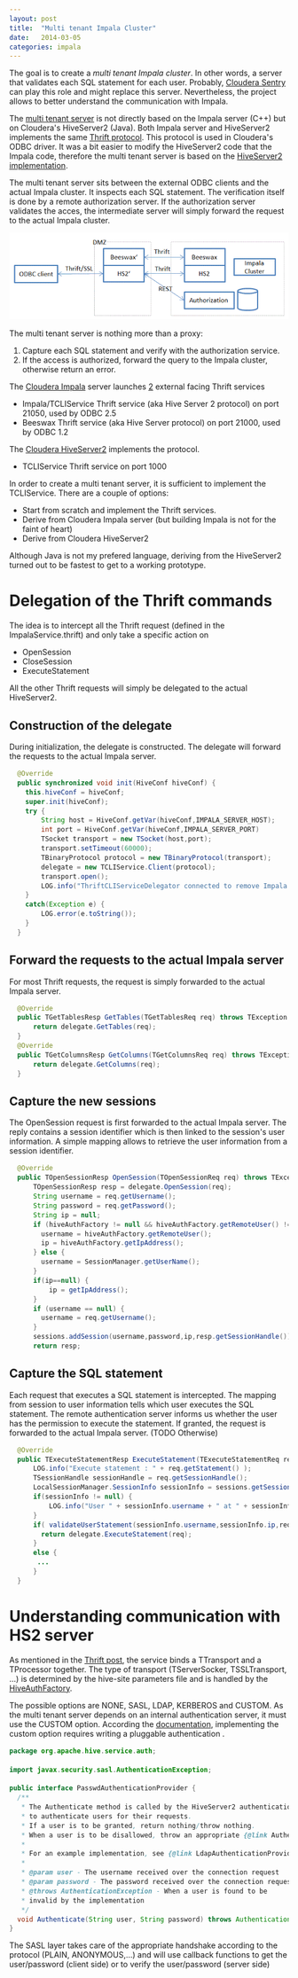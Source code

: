 ```yaml
---
layout: post
title:  "Multi tenant Impala Cluster"
date:   2014-03-05
categories: impala 
---
```


The goal is to create a *multi tenant Impala cluster*. In other words, a server that validates each SQL statement for each user. Probably, [Cloudera Sentry](http://www.cloudera.com/content/cloudera/en/products-and-services/cdh/sentry.html) can play this role and might replace this server. Nevertheless, the project allows to better understand the communication with Impala.

The [multi tenant server](http://github.com/pauldeschacht/cloudera-hive) is not directly based on the Impala server (C++) but on Cloudera's HiveServer2 (Java). Both Impala server and HiveServer2 implements the same [Thrift protocol](https://github.com/cloudera/Impala/blob/master/common/thrift/ImpalaService.thrift). This protocol is used in Cloudera's ODBC driver. It was a bit easier to modify the HiveServer2 code that the Impala code, therefore the multi tenant server is based on the [HiveServer2 implementation](https://github.com/cloudera/hive/tree/cdh4.5.0-release).

The multi tenant server sits between the external ODBC clients and the actual Impala cluster. It inspects each SQL statement. The verification itself is done by a remote authorization server. If the authorization server validates the acces, the intermediate server will simply forward the request to the actual Impala cluster.

![Infrastructure multi tenant Impala cluster](/images/infra_impala.gif)

The multi tenant server is nothing more than a proxy:
1. Capture each SQL statement and verify with the authorization service.
2. If the access is authorized, forward the query to the Impala cluster, otherwise return an error.

The [Cloudera Impala](https://github.com/cloudera/Impala) server launches [2](https://github.com/cloudera/Impala/blob/master/be/src/service/impala-server.cc#L1773) external facing Thrift services

* Impala/TCLIService Thrift service (aka Hive Server 2 protocol)  on port 21050, used by ODBC 2.5
* Beeswax Thrift service (aka Hive Server protocol) on port 21000, used by ODBC 1.2

The [Cloudera HiveServer2](https://github.com/pauldeschacht/hive/tree/cdh4.5.0-release/service/src/java/org/apache/hive/service) implements the  protocol.

* TCLIService Thrift service on port 1000

In order to create a multi tenant server, it is sufficient to implement the TCLIService. There are a couple of options:

* Start from scratch and implement the Thrift services. 
* Derive from Cloudera Impala server (but building Impala is not for the faint of heart)
* Derive from Cloudera HiveServer2

Although Java is not my prefered language, deriving from the HiveServer2 turned out to be fastest to get to a working prototype.

# Delegation of the Thrift commands

The idea is to intercept all the Thrift request (defined in the ImpalaService.thrift) and only take a specific action on 
* OpenSession
* CloseSession
* ExecuteStatement

All the other Thrift requests will simply be delegated to the actual HiveServer2. 

## Construction of the delegate

During initialization, the delegate is constructed. The delegate will forward the requests to the actual Impala server.

```Java
  @Override
  public synchronized void init(HiveConf hiveConf) {
    this.hiveConf = hiveConf;
    super.init(hiveConf);
    try {
        String host = HiveConf.getVar(hiveConf,IMPALA_SERVER_HOST);
        int port = HiveConf.getVar(hiveConf,IMPALA_SERVER_PORT)
        TSocket transport = new TSocket(host,port);
        transport.setTimeout(60000);
        TBinaryProtocol protocol = new TBinaryProtocol(transport);
        delegate = new TCLIService.Client(protocol);
        transport.open();
        LOG.info("ThriftCLIServiceDelegator connected to remove Impala daemon");
    }
    catch(Exception e) {
        LOG.error(e.toString());
    }
  }
```

## Forward the requests to the actual Impala server

For most Thrift requests, the request is simply forwarded to the actual Impala server.

```Java
  @Override
  public TGetTablesResp GetTables(TGetTablesReq req) throws TException {
      return delegate.GetTables(req);
  }
  @Override
  public TGetColumnsResp GetColumns(TGetColumnsReq req) throws TException {
      return delegate.GetColumns(req);
  }
```

## Capture the new sessions

The OpenSession request is first forwarded to the actual Impala server. The reply contains a session identifier which is then linked to the session's user information. A simple mapping allows to retrieve the user information from a session identifier.

```Java
  @Override
  public TOpenSessionResp OpenSession(TOpenSessionReq req) throws TException {
      TOpenSessionResp resp = delegate.OpenSession(req);
      String username = req.getUsername();
      String password = req.getPassword();
      String ip = null;
      if (hiveAuthFactory != null && hiveAuthFactory.getRemoteUser() != null) {
        username = hiveAuthFactory.getRemoteUser();
        ip = hiveAuthFactory.getIpAddress();
      } else {
        username = SessionManager.getUserName();
      }
      if(ip==null) {
          ip = getIpAddress();
      }
      if (username == null) {
        username = req.getUsername();
      }
      sessions.addSession(username,password,ip,resp.getSessionHandle());
      return resp;
```

## Capture the SQL statement 

Each request that executes a SQL statement is intercepted. The mapping from session to user information tells which user executes the SQL statement. The remote authentication server informs us whether the user has the permission to execute the statement. If granted, the request is forwarded to the actual Impala server. (TODO Otherwise)

```Java
  @Override
  public TExecuteStatementResp ExecuteStatement(TExecuteStatementReq req) throws TException {
      LOG.info("Execute statement : " + req.getStatement() );
      TSessionHandle sessionHandle = req.getSessionHandle();
      LocalSessionManager.SessionInfo sessionInfo = sessions.getSession(sessionHandle);
      if(sessionInfo != null) {
          LOG.info("User " + sessionInfo.username + " at " + sessionInfo.ip);
      }
      if( validateUserStatement(sessionInfo.username,sessionInfo.ip,req.getStatement() == true) {
        return delegate.ExecuteStatement(req);
      }
      else {
       ...
      }
  }
```


# Understanding communication with HS2 server

As mentioned in the [Thrift post](pauldeschacht.github.io/thrift/2014/02/27/Understanding-Trift.html#additional_information), the service binds a TTransport and a TProcessor together. The type of transport (TServerSocker, TSSLTransport, ...) is determined by the hive-site parameters file and is handled by the [HiveAuthFactory](https://github.com/pauldeschacht/hive/blob/cdh4.5.0-release/service/src/java/org/apache/hive/service/auth/HiveAuthFactory.java#L118).

The possible options are NONE, SASL, LDAP, KERBEROS and CUSTOM. As the multi tenant server depends on an internal authentication server, it must use the CUSTOM option. According the [documentation](http://www.cloudera.com/content/cloudera-content/cloudera-docs/CDH4/latest/CDH4-Security-Guide/cdh4sg_topic_9_1.html?scroll=concept_kzj_kc5_fm_unique_1), implementing the custom option requires writing a pluggable authentication
.
```Java
package org.apache.hive.service.auth;

import javax.security.sasl.AuthenticationException;

public interface PasswdAuthenticationProvider {
  /**
   * The Authenticate method is called by the HiveServer2 authentication layer
   * to authenticate users for their requests.
   * If a user is to be granted, return nothing/throw nothing.
   * When a user is to be disallowed, throw an appropriate {@link AuthenticationException}.
   *
   * For an example implementation, see {@link LdapAuthenticationProviderImpl}.
   *
   * @param user - The username received over the connection request
   * @param password - The password received over the connection request
   * @throws AuthenticationException - When a user is found to be
   * invalid by the implementation
   */
  void Authenticate(String user, String password) throws AuthenticationException;
}
```





The SASL layer takes care of the appropriate handshake according to the protocol (PLAIN, ANONYMOUS,...) and will use callback functions to get the user/password (client side) or to verify the user/password (server side)
